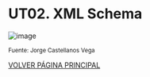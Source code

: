 # UT02. XML Schema

![image](https://github.com/profeMelola/LM-04-2023-24/assets/91023374/ff73621c-8abc-424b-97a5-d326c0cc8a4d)

<sub>Fuente: Jorge Castellanos Vega</sub>

[VOLVER PÁGINA PRINCIPAL](https://github.com/profeMelola/LM-00-2023-24)
